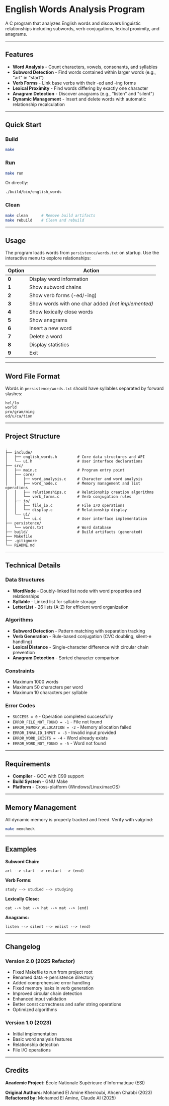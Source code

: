 # English Words Analysis Program

A C program that analyzes English words and discovers linguistic relationships including subwords, verb conjugations, lexical proximity, and anagrams.

---

## Features

- **Word Analysis** - Count characters, vowels, consonants, and syllables
- **Subword Detection** - Find words contained within larger words (e.g., "art" in "start")
- **Verb Forms** - Link base verbs with their -ed and -ing forms
- **Lexical Proximity** - Find words differing by exactly one character
- **Anagram Detection** - Discover anagrams (e.g., "listen" and "silent")
- **Dynamic Management** - Insert and delete words with automatic relationship recalculation

---

## Quick Start

### Build
```bash
make
```

### Run
```bash
make run
```

Or directly:
```bash
./build/bin/english_words
```

### Clean
```bash
make clean      # Remove build artifacts
make rebuild    # Clean and rebuild
```

---

## Usage

The program loads words from `persistence/words.txt` on startup. Use the interactive menu to explore relationships:

| Option | Action                                             |
|--------|----------------------------------------------------|
| **0**  | Display word information                           |
| **1**  | Show subword chains                                |
| **2**  | Show verb forms (-ed/-ing)                         |
| **3**  | Show words with one char added *(not implemented)* |
| **4**  | Show lexically close words                         |
| **5**  | Show anagrams                                      |
| **6**  | Insert a new word                                  |
| **7**  | Delete a word                                      |
| **8**  | Display statistics                                 |
| **9**  | Exit                                               |

---

## Word File Format

Words in `persistence/words.txt` should have syllables separated by forward slashes:

```
hel/lo
world
pro/gram/ming
ed/u/ca/tion
```

---

## Project Structure

```
.
├── include/
│   ├── english_words.h         # Core data structures and API
│   └── ui.h                    # User interface declarations
├── src/
│   ├── main.c                  # Program entry point
│   ├── core/
│   │   ├── word_analysis.c     # Character and word analysis
│   │   ├── word_node.c         # Memory management and list operations
│   │   ├── relationships.c     # Relationship creation algorithms
│   │   └── verb_forms.c        # Verb conjugation rules
│   ├── io/
│   │   ├── file_io.c           # File I/O operations
│   │   └── display.c           # Relationship display
│   └── ui/
│       └── ui.c                # User interface implementation
├── persistence/
│   └── words.txt               # Word database
├── build/                      # Build artifacts (generated)
├── Makefile
├── .gitignore
└── README.md
```

---

## Technical Details

### Data Structures
- **WordNode** - Doubly-linked list node with word properties and relationships
- **Syllable** - Linked list for syllable storage
- **LetterList** - 26 lists (A-Z) for efficient word organization

### Algorithms
- **Subword Detection** - Pattern matching with separation tracking
- **Verb Generation** - Rule-based conjugation (CVC doubling, silent-e handling)
- **Lexical Distance** - Single-character difference with circular chain prevention
- **Anagram Detection** - Sorted character comparison

### Constraints
- Maximum 1000 words
- Maximum 50 characters per word
- Maximum 10 characters per syllable

### Error Codes
- `SUCCESS = 0` - Operation completed successfully
- `ERROR_FILE_NOT_FOUND = -1` - File not found
- `ERROR_MEMORY_ALLOCATION = -2` - Memory allocation failed
- `ERROR_INVALID_INPUT = -3` - Invalid input provided
- `ERROR_WORD_EXISTS = -4` - Word already exists
- `ERROR_WORD_NOT_FOUND = -5` - Word not found

---

## Requirements

- **Compiler** - GCC with C99 support
- **Build System** - GNU Make
- **Platform** - Cross-platform (Windows/Linux/macOS)

---

## Memory Management

All dynamic memory is properly tracked and freed. Verify with valgrind:
```bash
make memcheck
```

---

## Examples

**Subword Chain:**
```
art --> start --> restart --> (end)
```

**Verb Forms:**
```
study --> studied --> studying
```

**Lexically Close:**
```
cat --> bat --> hat --> mat --> (end)
```

**Anagrams:**
```
listen --> silent --> enlist --> (end)
```

---

## Changelog

### Version 2.0 (2025 Refactor)
- Fixed Makefile to run from project root
- Renamed data → persistence directory
- Added comprehensive error handling
- Fixed memory leaks in verb generation
- Improved circular chain detection
- Enhanced input validation
- Better const correctness and safer string operations
- Optimized algorithms

### Version 1.0 (2023)
- Initial implementation
- Basic word analysis features
- Relationship detection
- File I/O operations

---

## Credits

**Academic Project:** École Nationale Supérieure d'Informatique (ESI)

**Original Authors:** Mohamed El Amine Kherroubi, Ahcen Chabbi (2023)  
**Refactored by:** Mohamed El Amine, Claude AI (2025)
